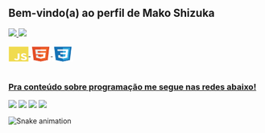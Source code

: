 ## Bem-vindo(a) ao perfil de Mako Shizuka

 <div>
   <a href="https://github.com/H3M4K0">
   <img height="180em" src="https://github-readme-stats.vercel.app/api?username=H3M4K0&show_icons=true&theme=tokyonight&include_all_commits=true&count_private=true"/>
   <img height="180em" src="https://github-readme-stats.vercel.app/api/top-langs/?username=H3M4K0&layout=compact&langs_count=6&theme=tokyonight"/>

</div>
<div style="display: inline_block"><br>
  <img align="center" alt="Js" height="30" width="40" src="https://raw.githubusercontent.com/devicons/devicon/master/icons/javascript/javascript-plain.svg">
  <img align="center" alt="HTML" height="30" width="40" src="https://raw.githubusercontent.com/devicons/devicon/master/icons/html5/html5-original.svg">
  <img align="center" alt="CSS" height="30" width="40" src="https://raw.githubusercontent.com/devicons/devicon/master/icons/css3/css3-original.svg">
</div>
 
 <br>
 
  ### Pra conteúdo sobre programação me segue nas redes abaixo!
 
<div> 
 <a href="https://twitter.com/m4koshizuka" target="_blank"><img src="https://cdn.jsdelivr.net/gh/devicons/devicon/icons/twitter/twitter-original.svg" width=35px /></a>
  <a href="https://www.youtube.com/channel/UCTVWFDZRD0dh49dXfB3cdzw" target="_blank"><img src="https://img.shields.io/badge/YouTube-FF0000?style=for-the-badge&logo=youtube&logoColor=white" target="_blank"></a>
  <a href="https://www.instagram.com/m4k0sh1s/" target="_blank"><img src="https://img.shields.io/badge/-Instagram-%23E4405F?style=for-the-badge&logo=instagram&logoColor=white" target="_blank"></a>
  <a href="https://www.linkedin.com" target="_blank"><img src="https://img.shields.io/badge/-LinkedIn-%230077B5?style=for-the-badge&logo=linkedin&logoColor=white" target="_blank"></a> 
 
  ![Snake animation](https://github.com/H3M4K0/H3M4K0/blob/output/github-contribution-grid-snake.svg)

</div>
 
